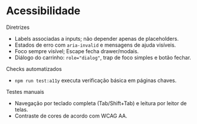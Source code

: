 # Acessibilidade

Diretrizes
- Labels associadas a inputs; não depender apenas de placeholders.
- Estados de erro com `aria-invalid` e mensagens de ajuda visíveis.
- Foco sempre visível; Escape fecha drawer/modais.
- Diálogo do carrinho: `role="dialog"`, trap de foco simples e botão fechar.

Checks automatizados
- `npm run test:a11y` executa verificação básica em páginas chaves.

Testes manuais
- Navegação por teclado completa (Tab/Shift+Tab) e leitura por leitor de telas.
- Contraste de cores de acordo com WCAG AA.
